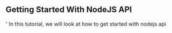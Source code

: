 ## Getting Started With NodeJS API
' In this tutorial, we will look at how to get started with nodejs api

